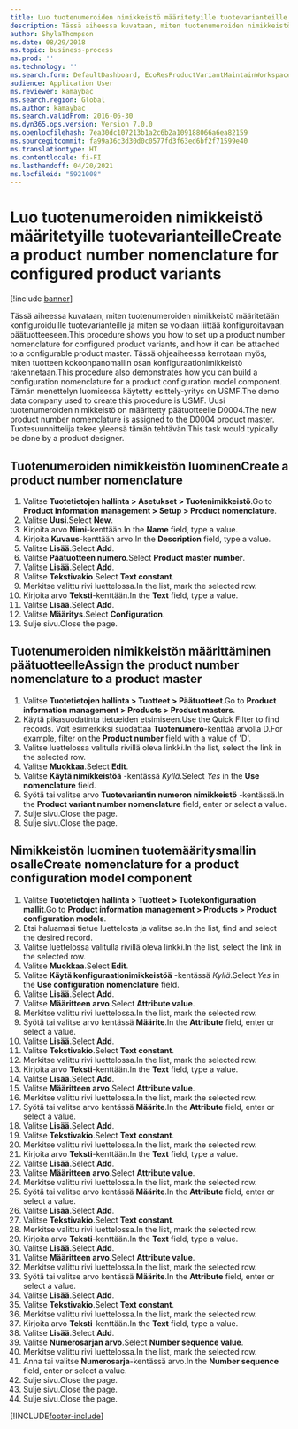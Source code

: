 ```yaml
---
title: Luo tuotenumeroiden nimikkeistö määritetyille tuotevarianteille
description: Tässä aiheessa kuvataan, miten tuotenumeroiden nimikkeistö määritetään konfiguroiduille tuotevarianteille ja miten se voidaan liittää konfiguroitavaan päätuotteeseen.
author: ShylaThompson
ms.date: 08/29/2018
ms.topic: business-process
ms.prod: ''
ms.technology: ''
ms.search.form: DefaultDashboard, EcoResProductVariantMaintainWorkspace, EcoResNomenclature, EcoResProductListPage, EcoResProductDetails, PCProductConfigurationModelListPage, PCProductConfigurationModelDetails
audience: Application User
ms.reviewer: kamaybac
ms.search.region: Global
ms.author: kamaybac
ms.search.validFrom: 2016-06-30
ms.dyn365.ops.version: Version 7.0.0
ms.openlocfilehash: 7ea30dc107213b1a2c6b2a109188066a6ea82159
ms.sourcegitcommit: fa99a36c3d30d0c0577fd3f63ed6bf2f71599e40
ms.translationtype: HT
ms.contentlocale: fi-FI
ms.lasthandoff: 04/20/2021
ms.locfileid: "5921008"
---
```

# <a name="create-a-product-number-nomenclature-for-configured-product-variants"></a><span data-ttu-id="85a58-103">Luo tuotenumeroiden nimikkeistö määritetyille tuotevarianteille</span><span class="sxs-lookup"><span data-stu-id="85a58-103">Create a product number nomenclature for configured product variants</span></span>

[!include [banner](../../includes/banner.md)]

<span data-ttu-id="85a58-104">Tässä aiheessa kuvataan, miten tuotenumeroiden nimikkeistö määritetään konfiguroiduille tuotevarianteille ja miten se voidaan liittää konfiguroitavaan päätuotteeseen.</span><span class="sxs-lookup"><span data-stu-id="85a58-104">This procedure shows you how to set up a product number nomenclature for configured product variants, and how it can be attached to a configurable product master.</span></span> <span data-ttu-id="85a58-105">Tässä ohjeaiheessa kerrotaan myös, miten tuotteen kokoonpanomallin osan konfiguraationimikkeistö rakennetaan.</span><span class="sxs-lookup"><span data-stu-id="85a58-105">This procedure also demonstrates how you can build a configuration nomenclature for a product configuration model component.</span></span> <span data-ttu-id="85a58-106">Tämän menettelyn luomisessa käytetty esittely-yritys on USMF.</span><span class="sxs-lookup"><span data-stu-id="85a58-106">The demo data company used to create this procedure is USMF.</span></span> <span data-ttu-id="85a58-107">Uusi tuotenumeroiden nimikkeistö on määritetty päätuotteelle D0004.</span><span class="sxs-lookup"><span data-stu-id="85a58-107">The new product number nomenclature is assigned to the D0004 product master.</span></span> <span data-ttu-id="85a58-108">Tuotesuunnittelija tekee yleensä tämän tehtävän.</span><span class="sxs-lookup"><span data-stu-id="85a58-108">This task would typically be done by a product designer.</span></span>

## <a name="create-a-product-number-nomenclature"></a><span data-ttu-id="85a58-109">Tuotenumeroiden nimikkeistön luominen</span><span class="sxs-lookup"><span data-stu-id="85a58-109">Create a product number nomenclature</span></span>

1. <span data-ttu-id="85a58-110">Valitse **Tuotetietojen hallinta \> Asetukset \> Tuotenimikkeistö**.</span><span class="sxs-lookup"><span data-stu-id="85a58-110">Go to **Product information management \> Setup \> Product nomenclature**.</span></span>
1. <span data-ttu-id="85a58-111">Valitse **Uusi**.</span><span class="sxs-lookup"><span data-stu-id="85a58-111">Select **New**.</span></span>
1. <span data-ttu-id="85a58-112">Kirjoita arvo **Nimi**-kenttään.</span><span class="sxs-lookup"><span data-stu-id="85a58-112">In the **Name** field, type a value.</span></span>
1. <span data-ttu-id="85a58-113">Kirjoita **Kuvaus**-kenttään arvo.</span><span class="sxs-lookup"><span data-stu-id="85a58-113">In the **Description** field, type a value.</span></span>
1. <span data-ttu-id="85a58-114">Valitse **Lisää**.</span><span class="sxs-lookup"><span data-stu-id="85a58-114">Select **Add**.</span></span>
1. <span data-ttu-id="85a58-115">Valitse **Päätuotteen numero**.</span><span class="sxs-lookup"><span data-stu-id="85a58-115">Select **Product master number**.</span></span>
1. <span data-ttu-id="85a58-116">Valitse **Lisää**.</span><span class="sxs-lookup"><span data-stu-id="85a58-116">Select **Add**.</span></span>
1. <span data-ttu-id="85a58-117">Valitse **Tekstivakio**.</span><span class="sxs-lookup"><span data-stu-id="85a58-117">Select **Text constant**.</span></span>
1. <span data-ttu-id="85a58-118">Merkitse valittu rivi luettelossa.</span><span class="sxs-lookup"><span data-stu-id="85a58-118">In the list, mark the selected row.</span></span>
1. <span data-ttu-id="85a58-119">Kirjoita arvo **Teksti**-kenttään.</span><span class="sxs-lookup"><span data-stu-id="85a58-119">In the **Text** field, type a value.</span></span>
1. <span data-ttu-id="85a58-120">Valitse **Lisää**.</span><span class="sxs-lookup"><span data-stu-id="85a58-120">Select **Add**.</span></span>
1. <span data-ttu-id="85a58-121">Valitse **Määritys**.</span><span class="sxs-lookup"><span data-stu-id="85a58-121">Select **Configuration**.</span></span>
1. <span data-ttu-id="85a58-122">Sulje sivu.</span><span class="sxs-lookup"><span data-stu-id="85a58-122">Close the page.</span></span>

## <a name="assign-the-product-number-nomenclature-to-a-product-master"></a><span data-ttu-id="85a58-123">Tuotenumeroiden nimikkeistön määrittäminen päätuotteelle</span><span class="sxs-lookup"><span data-stu-id="85a58-123">Assign the product number nomenclature to a product master</span></span>

1. <span data-ttu-id="85a58-124">Valitse **Tuotetietojen hallinta \> Tuotteet \> Päätuotteet**.</span><span class="sxs-lookup"><span data-stu-id="85a58-124">Go to **Product information management \> Products \> Product masters**.</span></span>
1. <span data-ttu-id="85a58-125">Käytä pikasuodatinta tietueiden etsimiseen.</span><span class="sxs-lookup"><span data-stu-id="85a58-125">Use the Quick Filter to find records.</span></span> <span data-ttu-id="85a58-126">Voit esimerkiksi suodattaa **Tuotenumero**-kenttää arvolla D.</span><span class="sxs-lookup"><span data-stu-id="85a58-126">For example, filter on the **Product number** field with a value of 'D'.</span></span>
1. <span data-ttu-id="85a58-127">Valitse luettelossa valitulla rivillä oleva linkki.</span><span class="sxs-lookup"><span data-stu-id="85a58-127">In the list, select the link in the selected row.</span></span>
1. <span data-ttu-id="85a58-128">Valitse **Muokkaa**.</span><span class="sxs-lookup"><span data-stu-id="85a58-128">Select **Edit**.</span></span>
1. <span data-ttu-id="85a58-129">Valitse **Käytä nimikkeistöä** -kentässä *Kyllä*.</span><span class="sxs-lookup"><span data-stu-id="85a58-129">Select *Yes* in the **Use nomenclature** field.</span></span>
1. <span data-ttu-id="85a58-130">Syötä tai valitse arvo **Tuotevariantin numeron nimikkeistö** -kentässä.</span><span class="sxs-lookup"><span data-stu-id="85a58-130">In the **Product variant number nomenclature** field, enter or select a value.</span></span>
1. <span data-ttu-id="85a58-131">Sulje sivu.</span><span class="sxs-lookup"><span data-stu-id="85a58-131">Close the page.</span></span>
1. <span data-ttu-id="85a58-132">Sulje sivu.</span><span class="sxs-lookup"><span data-stu-id="85a58-132">Close the page.</span></span>

## <a name="create-nomenclature-for-a-product-configuration-model-component"></a><span data-ttu-id="85a58-133">Nimikkeistön luominen tuotemääritysmallin osalle</span><span class="sxs-lookup"><span data-stu-id="85a58-133">Create nomenclature for a product configuration model component</span></span>

1. <span data-ttu-id="85a58-134">Valitse **Tuotetietojen hallinta \> Tuotteet \> Tuotekonfiguraation mallit**.</span><span class="sxs-lookup"><span data-stu-id="85a58-134">Go to **Product information management \> Products \> Product configuration models**.</span></span>
1. <span data-ttu-id="85a58-135">Etsi haluamasi tietue luettelosta ja valitse se.</span><span class="sxs-lookup"><span data-stu-id="85a58-135">In the list, find and select the desired record.</span></span>
1. <span data-ttu-id="85a58-136">Valitse luettelossa valitulla rivillä oleva linkki.</span><span class="sxs-lookup"><span data-stu-id="85a58-136">In the list, select the link in the selected row.</span></span>
1. <span data-ttu-id="85a58-137">Valitse **Muokkaa**.</span><span class="sxs-lookup"><span data-stu-id="85a58-137">Select **Edit**.</span></span>
1. <span data-ttu-id="85a58-138">Valitse **Käytä konfiguraationimikkeistöä** -kentässä *Kyllä*.</span><span class="sxs-lookup"><span data-stu-id="85a58-138">Select *Yes* in the **Use configuration nomenclature** field.</span></span>
1. <span data-ttu-id="85a58-139">Valitse **Lisää**.</span><span class="sxs-lookup"><span data-stu-id="85a58-139">Select **Add**.</span></span>
1. <span data-ttu-id="85a58-140">Valitse **Määritteen arvo**.</span><span class="sxs-lookup"><span data-stu-id="85a58-140">Select **Attribute value**.</span></span>
1. <span data-ttu-id="85a58-141">Merkitse valittu rivi luettelossa.</span><span class="sxs-lookup"><span data-stu-id="85a58-141">In the list, mark the selected row.</span></span>
1. <span data-ttu-id="85a58-142">Syötä tai valitse arvo kentässä **Määrite**.</span><span class="sxs-lookup"><span data-stu-id="85a58-142">In the **Attribute** field, enter or select a value.</span></span>
1. <span data-ttu-id="85a58-143">Valitse **Lisää**.</span><span class="sxs-lookup"><span data-stu-id="85a58-143">Select **Add**.</span></span>
1. <span data-ttu-id="85a58-144">Valitse **Tekstivakio**.</span><span class="sxs-lookup"><span data-stu-id="85a58-144">Select **Text constant**.</span></span>
1. <span data-ttu-id="85a58-145">Merkitse valittu rivi luettelossa.</span><span class="sxs-lookup"><span data-stu-id="85a58-145">In the list, mark the selected row.</span></span>
1. <span data-ttu-id="85a58-146">Kirjoita arvo **Teksti**-kenttään.</span><span class="sxs-lookup"><span data-stu-id="85a58-146">In the **Text** field, type a value.</span></span>
1. <span data-ttu-id="85a58-147">Valitse **Lisää**.</span><span class="sxs-lookup"><span data-stu-id="85a58-147">Select **Add**.</span></span>
1. <span data-ttu-id="85a58-148">Valitse **Määritteen arvo**.</span><span class="sxs-lookup"><span data-stu-id="85a58-148">Select **Attribute value**.</span></span>
1. <span data-ttu-id="85a58-149">Merkitse valittu rivi luettelossa.</span><span class="sxs-lookup"><span data-stu-id="85a58-149">In the list, mark the selected row.</span></span>
1. <span data-ttu-id="85a58-150">Syötä tai valitse arvo kentässä **Määrite**.</span><span class="sxs-lookup"><span data-stu-id="85a58-150">In the **Attribute** field, enter or select a value.</span></span>
1. <span data-ttu-id="85a58-151">Valitse **Lisää**.</span><span class="sxs-lookup"><span data-stu-id="85a58-151">Select **Add**.</span></span>
1. <span data-ttu-id="85a58-152">Valitse **Tekstivakio**.</span><span class="sxs-lookup"><span data-stu-id="85a58-152">Select **Text constant**.</span></span>
1. <span data-ttu-id="85a58-153">Merkitse valittu rivi luettelossa.</span><span class="sxs-lookup"><span data-stu-id="85a58-153">In the list, mark the selected row.</span></span>
1. <span data-ttu-id="85a58-154">Kirjoita arvo **Teksti**-kenttään.</span><span class="sxs-lookup"><span data-stu-id="85a58-154">In the **Text** field, type a value.</span></span>
1. <span data-ttu-id="85a58-155">Valitse **Lisää**.</span><span class="sxs-lookup"><span data-stu-id="85a58-155">Select **Add**.</span></span>
1. <span data-ttu-id="85a58-156">Valitse **Määritteen arvo**.</span><span class="sxs-lookup"><span data-stu-id="85a58-156">Select **Attribute value**.</span></span>
1. <span data-ttu-id="85a58-157">Merkitse valittu rivi luettelossa.</span><span class="sxs-lookup"><span data-stu-id="85a58-157">In the list, mark the selected row.</span></span>
1. <span data-ttu-id="85a58-158">Syötä tai valitse arvo kentässä **Määrite**.</span><span class="sxs-lookup"><span data-stu-id="85a58-158">In the **Attribute** field, enter or select a value.</span></span>
1. <span data-ttu-id="85a58-159">Valitse **Lisää**.</span><span class="sxs-lookup"><span data-stu-id="85a58-159">Select **Add**.</span></span>
1. <span data-ttu-id="85a58-160">Valitse **Tekstivakio**.</span><span class="sxs-lookup"><span data-stu-id="85a58-160">Select **Text constant**.</span></span>
1. <span data-ttu-id="85a58-161">Merkitse valittu rivi luettelossa.</span><span class="sxs-lookup"><span data-stu-id="85a58-161">In the list, mark the selected row.</span></span>
1. <span data-ttu-id="85a58-162">Kirjoita arvo **Teksti**-kenttään.</span><span class="sxs-lookup"><span data-stu-id="85a58-162">In the **Text** field, type a value.</span></span>
1. <span data-ttu-id="85a58-163">Valitse **Lisää**.</span><span class="sxs-lookup"><span data-stu-id="85a58-163">Select **Add**.</span></span>
1. <span data-ttu-id="85a58-164">Valitse **Määritteen arvo**.</span><span class="sxs-lookup"><span data-stu-id="85a58-164">Select **Attribute value**.</span></span>
1. <span data-ttu-id="85a58-165">Merkitse valittu rivi luettelossa.</span><span class="sxs-lookup"><span data-stu-id="85a58-165">In the list, mark the selected row.</span></span>
1. <span data-ttu-id="85a58-166">Syötä tai valitse arvo kentässä **Määrite**.</span><span class="sxs-lookup"><span data-stu-id="85a58-166">In the **Attribute** field, enter or select a value.</span></span>
1. <span data-ttu-id="85a58-167">Valitse **Lisää**.</span><span class="sxs-lookup"><span data-stu-id="85a58-167">Select **Add**.</span></span>
1. <span data-ttu-id="85a58-168">Valitse **Tekstivakio**.</span><span class="sxs-lookup"><span data-stu-id="85a58-168">Select **Text constant**.</span></span>
1. <span data-ttu-id="85a58-169">Merkitse valittu rivi luettelossa.</span><span class="sxs-lookup"><span data-stu-id="85a58-169">In the list, mark the selected row.</span></span>
1. <span data-ttu-id="85a58-170">Kirjoita arvo **Teksti**-kenttään.</span><span class="sxs-lookup"><span data-stu-id="85a58-170">In the **Text** field, type a value.</span></span>
1. <span data-ttu-id="85a58-171">Valitse **Lisää**.</span><span class="sxs-lookup"><span data-stu-id="85a58-171">Select **Add**.</span></span>
1. <span data-ttu-id="85a58-172">Valitse **Numerosarjan arvo**.</span><span class="sxs-lookup"><span data-stu-id="85a58-172">Select **Number sequence value**.</span></span>
1. <span data-ttu-id="85a58-173">Merkitse valittu rivi luettelossa.</span><span class="sxs-lookup"><span data-stu-id="85a58-173">In the list, mark the selected row.</span></span>
1. <span data-ttu-id="85a58-174">Anna tai valitse **Numerosarja**-kentässä arvo.</span><span class="sxs-lookup"><span data-stu-id="85a58-174">In the **Number sequence** field, enter or select a value.</span></span>
1. <span data-ttu-id="85a58-175">Sulje sivu.</span><span class="sxs-lookup"><span data-stu-id="85a58-175">Close the page.</span></span>
1. <span data-ttu-id="85a58-176">Sulje sivu.</span><span class="sxs-lookup"><span data-stu-id="85a58-176">Close the page.</span></span>
1. <span data-ttu-id="85a58-177">Sulje sivu.</span><span class="sxs-lookup"><span data-stu-id="85a58-177">Close the page.</span></span>

[!INCLUDE[footer-include](../../../includes/footer-banner.md)]